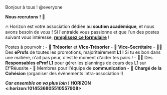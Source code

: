 Bonjour à tous ! @everyone

__**Nous recrutons !**__ :tada:

:fire: Horizon est votre association dédiée au **soutien académique**, et nous avons besoin de *vous* ! Si l'entraide vous passionne et que l'un des postes suivant vous intéresse, **[remplissez ce formulaire](https://bit.ly/HorizonRecrute)** !

Postes à pourvoir :
    - :money_with_wings: __Trésorier__ et __Vice-Trésorier__
    - :pencil: __Vice-Secrétaire__
    - :teacher: Des __eProfs__ de toutes les promotions, majoritairement **L1** ! Si tu es bon dans une matière, n'ait pas peur, c'est le moment d'aider tes pairs !
    - :pilot: Des __Responsables eProf L1__ pour gérer les plannings de cours des L1 sur Ef'Réussite
    - :loudspeaker: Membres pour l'équipe de __communication__
    - :handshake: **Chargé de la Cohésion** (organiser des évènements intra-association !)

*__Car ensemble on va plus loin !__*
**HORIZON <:horizon:1014536805510557908>**
